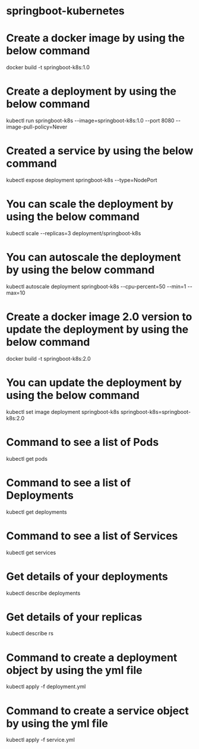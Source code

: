 # springboot-kubernetes

# Create a docker image by using the below command

docker build -t springboot-k8s:1.0

# Create a deployment by using the below command

kubectl run springboot-k8s --image=springboot-k8s:1.0 --port 8080 --image-pull-policy=Never

# Created a service by using the below command

kubectl expose deployment springboot-k8s --type=NodePort

# You can scale the deployment by using the below command

kubectl scale --replicas=3 deployment/springboot-k8s

# You can autoscale the deployment by using the below command

kubectl autoscale deployment springboot-k8s --cpu-percent=50 --min=1 --max=10

# Create a docker image 2.0 version to update the deployment by using the below command

docker build -t springboot-k8s:2.0

# You can update the deployment by using the below command

kubectl set image deployment springboot-k8s springboot-k8s=springboot-k8s:2.0

# Command to see a list of Pods

kubectl get pods

# Command to see a list of Deployments

kubectl get deployments

# Command to see a list of Services

kubectl get services

# Get details of your deployments

kubectl describe deployments

# Get details of your replicas

kubectl describe rs

# Command to create a deployment object by using the yml file

kubectl apply -f deployment.yml

# Command to create a service object by using the yml file

kubectl apply -f service.yml





